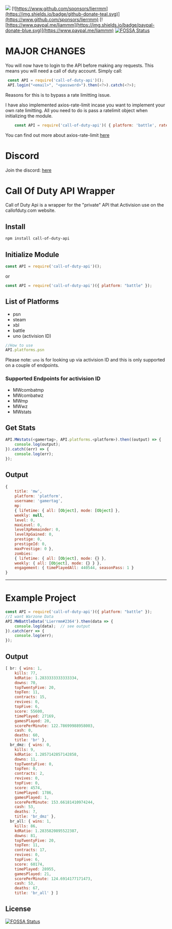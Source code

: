 ![](https://badgen.net/npm/dt/call-of-duty-api?icon=npm)
[![https://www.github.com/sponsors/lierrmm](https://img.shields.io/badge/github-donate-teal.svg)](https://www.github.com/sponsors/lierrmm)
[![https://www.paypal.me/liammm](https://img.shields.io/badge/paypal-donate-blue.svg)](https://www.paypal.me/liammm)
[![FOSSA Status](https://app.fossa.com/api/projects/git%2Bgithub.com%2FLierrmm%2FNode-CallOfDuty.svg?type=shield)](https://app.fossa.com/projects/git%2Bgithub.com%2FLierrmm%2FNode-CallOfDuty?ref=badge_shield)

# MAJOR CHANGES

You will now have to login to the API before making any requests. This means you will need a call of duty account.
Simply call:
```javascript
 const API = require('call-of-duty-api')();
 API.login("<email>", "<password>").then(<?>).catch(<?>);
```
Reasons for this is to bypass a rate limitting issue.

I have also implemented axios-rate-limit incase you want to implement your own rate limitting.
All you need to do is pass a ratelimit object when initializing the module.

```javascript
    const API = require('call-of-duty-api')( { platform: 'battle', ratelimit: { maxRequests: 2, perMilliseconds: 1000, maxRPS: 2 } } );
```
You can find out more about axios-rate-limit [here](https://www.npmjs.com/package/axios-rate-limit)

# Discord

Join the discord: [here](https://discord.gg/NuUpvzC)

# Call Of Duty API Wrapper

Call of Duty Api is a wrapper for the "private" API that Activision use on the callofduty.com website.

## Install
```sh
npm install call-of-duty-api
```

## Initialize Module
```javascript
const API = require('call-of-duty-api')();
```
or
```javascript
const API = require('call-of-duty-api')({ platform: "battle" });
```

## List of Platforms
-   psn
-   steam
-   xbl
-   battle
-   uno (activision ID)
```javascript
//How to use
API.platforms.psn
```
Please note:
`uno` is for looking up via activision ID and this is only supported on a couple of endpoints.
### Supported Endpoints for activision ID
-   MWcombatmp
-   MWcombatwz
-   MWmp
-   MWwz
-   MWstats

## Get Stats
```javascript
API.MWstats(<gamertag>, API.platforms.<platform>).then((output) => {
    console.log(output);  
}).catch((err) => {
    console.log(err);
});
```

## Output
```javascript 
{
    title: 'mw',
    platform: 'platform',
    username: 'gamertag',
    mp:
    { lifetime: { all: [Object], mode: [Object] },
    weekly: null,
    level: 0,
    maxLevel: 0,
    levelXpRemainder: 0,
    levelXpGained: 0,
    prestige: 0,
    prestigeId: 0,
    maxPrestige: 0 },
    zombies:
    { lifetime: { all: [Object], mode: {} },
    weekly: { all: [Object], mode: {} } },
    engagement: { timePlayedAll: 440544, seasonPass: 1 } 
}
```
---

# Example Project
```javascript
const API = require('call-of-duty-api')({ platform: "battle" });
//I want Warzone Data
API.MWBattleData('Lierrmm#2364').then(data => {
    console.log(data);  // see output
}).catch(err => {
    console.log(err);
});
```
## Output
```javascript
[ br: { wins: 1,
    kills: 77,
    kdRatio: 1.2833333333333334,       
    downs: 70,
    topTwentyFive: 20,
    topTen: 11,
    contracts: 15,
    revives: 0,
    topFive: 6,
    score: 55600,
    timePlayed: 27169,
    gamesPlayed: 20,
    scorePerMinute: 122.78699988958003,
    cash: 0,
    deaths: 60,
    title: 'br' },
  br_dmz: { wins: 0,
    kills: 9,
    kdRatio: 1.2857142857142858,
    downs: 11,
    topTwentyFive: 0,
    topTen: 0,
    contracts: 2,
    revives: 0,
    topFive: 0,
    score: 4574,
    timePlayed: 1786,
    gamesPlayed: 1,
    scorePerMinute: 153.66181410974244,
    cash: 53,
    deaths: 7,
    title: 'br_dmz' },
  br_all: { wins: 1,
    kills: 86,
    kdRatio: 1.2835820895522387,
    downs: 81,
    topTwentyFive: 20,
    topTen: 11,
    contracts: 17,
    revives: 0,
    topFive: 6,
    score: 60174,
    timePlayed: 28955,
    gamesPlayed: 21,
    scorePerMinute: 124.6914177171473,
    cash: 53,
    deaths: 67,
    title: 'br_all' } ]
```

## License
[![FOSSA Status](https://app.fossa.com/api/projects/git%2Bgithub.com%2FLierrmm%2FNode-CallOfDuty.svg?type=large)](https://app.fossa.com/projects/git%2Bgithub.com%2FLierrmm%2FNode-CallOfDuty?ref=badge_large)